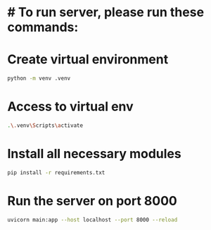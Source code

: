 # # To run server, please run these commands:

# Create virtual environment
```bash
python -m venv .venv
```

# Access to virtual env
```bash
.\.venv\Scripts\activate
```

# Install all necessary modules
```bash
pip install -r requirements.txt
```

# Run the server on port 8000
```bash
uvicorn main:app --host localhost --port 8000 --reload
```